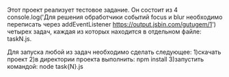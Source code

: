 Этот проект реализует тестовое задание. Он состоит из 4
console.log('Для решения обработчики событий focus и blur необходимо переписать через addEventListener
https://output.jsbin.com/gutugem/1') четырех задач, каждая из которых находится в отдельном файле:
taskN.js.

Для запуска любой из задач необходимо сделать следующее:
1)скачать проект
2)в директории проекта выполнить:
	npm install
3)запустить командой:
	node task{N}.js
